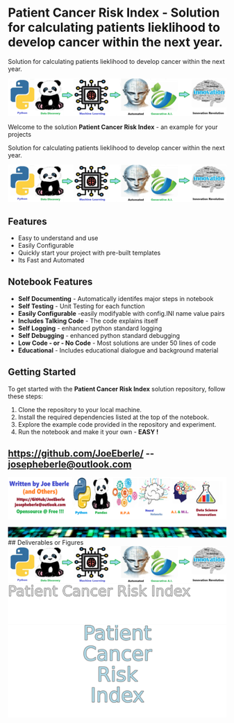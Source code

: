 
# Patient Cancer Risk Index - Solution for calculating  patients lieklihood to develop cancer within the next year. 
Solution for calculating  patients lieklihood to develop cancer within the next year. 

![Image image_filename](code.png)

Welcome to the solution **Patient Cancer Risk Index** - an example for your projects

Solution for calculating  patients lieklihood to develop cancer within the next year. 

![Image image_filename](sample.png)

## Features
- Easy to understand and use  
- Easily Configurable 
- Quickly start your project with pre-built templates
- Its Fast and Automated

## Notebook Features
- **Self Documenting** - Automatically identifes major steps in notebook 
- **Self Testing** - Unit Testing for each function
- **Easily Configurable** -easily modifyable with config.INI name value pairs
- **Includes Talking Code** - The code explains itself 
- **Self Logging** - enhanced python standard logging   
- **Self Debugging** - enhanced python standard debugging
- **Low Code - or - No Code** - Most solutions are under 50 lines of code
- **Educational** - Includes educational dialogue and background material
    
## Getting Started
To get started with the **Patient Cancer Risk Index** solution repository, follow these steps:
1. Clone the repository to your local machine.
2. Install the required dependencies listed at the top of the notebook.
3. Explore the example code provided in the repository and experiment.
4. Run the notebook and make it your own - **EASY !**
    
## https://github.com/JoeEberle/ -- josepheberle@outlook.com 
    
![Developer](developer.png)

![Brand](brand.png)
    ## Deliverables or Figures![additional_image](patient_cancer_risk_index.png)  <br>![additional_image](solution_sign.png)  <br>![additional_image](solution_stacked_sign.png)  <br>